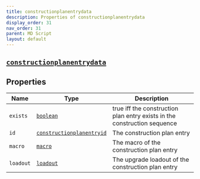 ```yaml
---
title: constructionplanentrydata
description: Properties of constructionplanentrydata
display_order: 31
nav_order: 31
parent: MD Script
layout: default
---
```


##  [`constructionplanentrydata`](./constructionplanentrydata.html) 


## Properties

| Name | Type | Description |
|------|------|-------------|
| `exists` | [`boolean`](./boolean.html) | true iff the construction plan entry exists in the construction sequence |
| `id` | [`constructionplanentryid`](./constructionplanentryid.html) | The construction plan entry |
| `macro` | [`macro`](./macro.html) | The macro of the construction plan entry |
| `loadout` | [`loadout`](./loadout.html) | The upgrade loadout of the construction plan entry |




